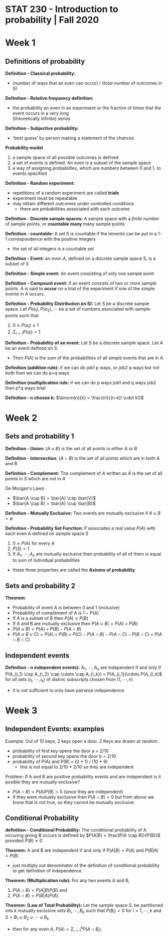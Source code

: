 # STAT 230 - Introduction to probability | Fall 2020

# Week 1

## Definitions of probability 
**Definition - Classical probability:**
- (number of ways that an even can occur) / (total number of outcomes in S)

**Definition - Relative frequency definition:**
- the probability an even in an experiment or the fraction of times that the event occurs in a very long            
(theoretically infinite) series

**Definition - Subjective probability:**
- 'best guess' by person making a statement of the chances

**Probability model**
1. a sample space of all possible outcomes is defined
2. a set of events is defined. An even is a subset of the sample space
3. a way of assigning probabilites, which are numbers between 0 and 1, to events specified


**Definition - Random experiment:**
- repetitions of a random experiment are called **trials**
- experiment must be repeatable
- may obtain different outcomes under controlled conditions
    - there are probabilities associated with each outcome

**Definition - Discrete sample spaces:** A sample space with a *finite* number of sample points, or **countable many** many sample points           

**Definition - countable:** A set S is countable if the lements can be put in a 1-1 correspondence with the positive integers           
- the set of all integers is a countable set

**Definition - Event:** an even $A$, defined on a discrete sample space S, is a subset of S

**Definition - Simple event:** An event consisting of only one sample point

**Definition - Compount event:** if an event consists of two or more sample points. A is said to **occur** on a trial of the experiment if one of the simple events in A occurs.        

**Definition - Probability Distribution on S):** Let S be a discrete sample space. 
Let $P(a_1), P(a_2), \cdots$ be a set of numbers associated with sample points such that
1. $0 \leq P(a_i) \leq 1$
2. $\Sigma_{i=1} P(a_i) = 1$

**Definition - Probability of an event:** Let S be a discrete sample space. Let A be an event defined on S. 
- Then $P(A)$ is the sum of the probabilities of all simple events that are in A

**Definition (addition rule):** if we can do job1 p ways, or job2 q ways but not both then we can do p+q ways 

**Definition (multiplication rule:** if we can do p ways job1 and q ways job2 then p\*q ways total

**Definition - n choose k:** $\binom{n}{k} = \frac{n!}{(n-k)! \cdot k!}$         

# Week 2

## Sets and probability 1
**Definition - Union:** $(A \cup B)$ is the set of all points in either A or B

**Definition - Intersection:** $(A \cap B)$ is the set of all points which are in both A and B

**Definition - Complement:** The complement of $A$ written as $\bar{A}$ is the set of all points in $S$ which are not in $A$

De Morgan's Laws: 
- $\bar{A \cup B} = \bar{A} \cap \bar{V}$
- $\bar{A \cap B} = \bar{A} \cup \bar{B}$

**Definition - Mutually Exclusive:** Two events are mutually exclusive if $A \cup B = \emptyset$

**Definition - Probability Set Function:** $P$ associates a real value $P(A)$ with each even A defined on sample space S
1. $0 \leq P(A)$ for every $A$
2. $P(S) = 1$
3. If $A_1, \cdots, A_n$ are mutually exclusive then probability of all of them is equal to sum of individual probabilities
- these three properties are called the **Axioms of probability**

## Sets and probability 2
**Theorem:**
- Probability of event A is between 0 and 1 (inclusive)
- Probability of complement of A is $1 - P(A)$
- If A is a subset of B then $P(A) \leq P(B)$
- If A and B are mutually exclusive then $P(A \cup B) = P(A) + P(B)$
- $P(A \cup B) = P(A) + P(B) - P(A \cap B)$
- $P(A \cup B \cup C) = P(A) + P(B) + P(C) - P(A \cap B) - P(A \cap C) - P(B \cap C) + P(A \cap B \cap C)$

## Independent events
**Definition - n independent events):** $A_1,\cdots, A_n$ are independent if and only if
P(A_{i_1} \cap A_{i_2} \cap \cdots \cap A_{i_k}) = P(A_{i_1})\cdots P(A_{i_k)$ for all sets $(i_1, \cdots, i_k)$ of distinc subscripts chosen from $(1, \cdots, n)$
- it is not sufficient to only have pairwise independence  

# Week 3

## Independent Events: examples

Example: Out of 10 keys, 2 keys open a door. 2 Keys are drawn at random. 
- probability of first key opens the door a = 2/10
- probability of second key opens the door b = 2/10
- probability of P(A) and P(B) = (2 * 1) / (10 * 9)
    - this is not equal to 2/10 * 2/10 so they are independent

Problem: If A and B are positive probability events and are independent is it posible they are mutually exclusive? 
- $P(A \cap B) = P(A)P(B) > 0$ (since they are independent)
- if they were mutually exclusive then $P(A \cap B) = 0$ but from above we know that is not true, so they cannot be mutually exclusive

## Conditional Probability

**definition - Conditional Probability:** The conditional probability of A occuring giving B occurs is defined by $P(A|B) = \frac{P(A \cap B)}{P(B)}$ provided $P(B) \neq 0$

**Theorem:** A and B are independent if and only if $P(A|B) = P(A)$ and $P(B|A) = P(B)$
- just multiply out denominator of the definition of conditional probability to get definition of independence 

**Theorem: (Multiplication rule):** For any two events A and B, 
1. $P(A \cap B) = P(A|B)P(B)$ and 
2. $P(A \cap B) = P(B|A)P(A)$

**Theorem: (Law of Total Probability):** Let the sample space $S$, be partitioned into $k$ mutually exclusive sets $B_1, \cdots, B_k$ such that $P(B_i) > 0$ for $i = 1, \cdots, k$ and $S = B_1 \cup B_2 \cup \cdots \cup B_k$
- then for any even $A$, $P(A) = \Sigma_{i=1}^kP(A \cap B_i)$.

